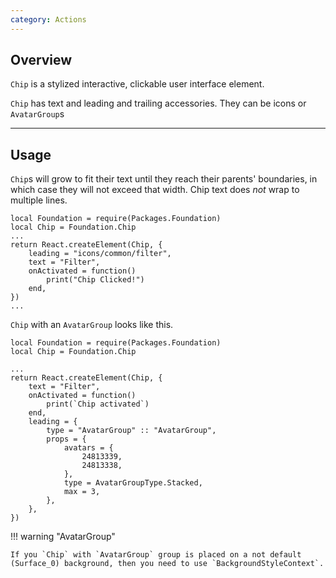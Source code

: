 ```yaml
---
category: Actions
---
```


## Overview

`Chip` is a stylized interactive, clickable user interface element.

`Chip` has text and leading and trailing accessories. They can be icons or `AvatarGroup`s

---

## Usage

`Chip`s will grow to fit their text until they reach their parents' boundaries, in which case they will not exceed that width. Chip text does *not* wrap to multiple lines.

```luau
local Foundation = require(Packages.Foundation)
local Chip = Foundation.Chip
...
return React.createElement(Chip, {
	leading = "icons/common/filter",
	text = "Filter",
	onActivated = function()
		print("Chip Clicked!")
	end,
})
...
```

`Chip` with an `AvatarGroup` looks like this. 
```luau
local Foundation = require(Packages.Foundation)
local Chip = Foundation.Chip

...
return React.createElement(Chip, {
    text = "Filter",
    onActivated = function()
        print(`Chip activated`)
    end,
    leading = {
        type = "AvatarGroup" :: "AvatarGroup",
        props = {
            avatars = {
                24813339,
                24813338,
            },
            type = AvatarGroupType.Stacked,
            max = 3,
        },
    },
})
```

!!! warning "AvatarGroup"

    If you `Chip` with `AvatarGroup` group is placed on a not default (Surface_0) background, then you need to use `BackgroundStyleContext`.
